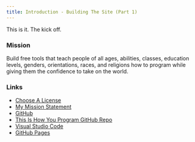 ```yaml
---
title: Introduction - Building The Site (Part 1)
---
```


This is it. The kick off. 


### Mission

Build free tools that teach people of all ages, abilities, classes, education levels, genders, orientations, races, and religions how to program while giving them the confidence to take on the world.

### Links

- [Choose A License](https://choosealicense.com)
- [My Mission Statement](https://www.alanwsmith.com/mission-statement/)
- [GitHub](https://github.com)
- [This Is How You Program GitHub Repo](https://github.com/alanwsmith/ThisIsHowYouProgram)
- [Visual Studio Code](https://code.visualstudio.com)
- [GitHub Pages](https://pages.github.com)

